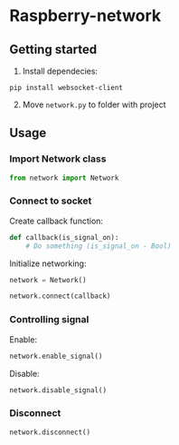 # Raspberry-network

## Getting started

1) Install dependecies:

```
pip install websocket-client
```

2) Move `network.py` to folder with project

## Usage
### Import Network class

```python
from network import Network
```

### Connect to socket
Create callback function:
```python
def callback(is_signal_on):
    # Do something (is_signal_on - Bool)
```

Initialize networking:
```python
network = Network()

network.connect(callback)
```

### Controlling signal
Enable:
```python
network.enable_signal()
```

Disable:
```python
network.disable_signal()
```

### Disconnect
```python
network.disconnect()
```
